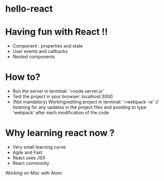 # hello-react

# Having fun with React !!
- Component : properties and state
- User events and callbacks
- Nested components

# How to?
- Run the server in terminal: '>node server.js'
- Test the project in your browser: localhost:3000
- (Not mandatory) Working/editing project in terminal: '>webpack -w' // listening for any updates in the project files and avoiding to type 'webpack' after each modification of the code

# Why learning react now ?
- Very small learning curve
- Agile and Fast
- React uses JSX
- React community

*Working on Mac with Atom*

